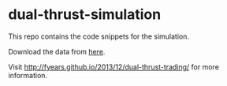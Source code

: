 dual-thrust-simulation
======================

This repo contains the code snippets for the simulation.

Download the data from [here](https://skydrive.live.com/?cid=8dbe987187dc7e74&id=8DBE987187DC7E74%211102).

Visit http://fyears.github.io/2013/12/dual-thrust-trading/ for more information.
